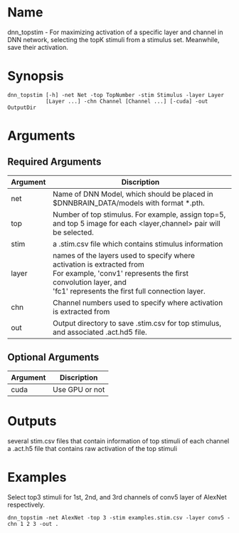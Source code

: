 # Name
dnn_topstim - For maximizing activation of a specific layer and channel in DNN network, selecting the topK stimuli from a stimulus set. Meanwhile, save their activation.

# Synopsis
```
dnn_topstim [-h] -net Net -top TopNumber -stim Stimulus -layer Layer
            [Layer ...] -chn Channel [Channel ...] [-cuda] -out OutputDir
```

# Arguments
## Required Arguments
|Argument|Discription|
|--------|-----------|
|net     |Name of DNN Model, which should be placed in $DNNBRAIN_DATA/models with format *.pth.|
|top     |Number of top stimulus. For example, assign top=5, and top 5 image for each <layer,channel> pair will be selected.|
|stim    |a .stim.csv file which contains stimulus information|
|layer   |names of the layers used to specify where activation is extracted from</br>For example, 'conv1' represents the first convolution layer, and </br>'fc1' represents the first full connection layer.|
|chn     |Channel numbers used to specify where activation is extracted from|
|out     |Output directory to save .stim.csv for top stimulus, and associated .act.hd5 file.|

## Optional Arguments
|Argument|Discription|
|--------|-----------|
|cuda    |Use GPU or not|

# Outputs
several stim.csv files that contain information of top stimuli of each channel
a .act.h5 file that contains raw activation of the top stimuli

# Examples
Select top3 stimuli for 1st, 2nd, and 3rd channels of conv5 layer of AlexNet respectively.
```
dnn_topstim -net AlexNet -top 3 -stim examples.stim.csv -layer conv5 -chn 1 2 3 -out .
```
